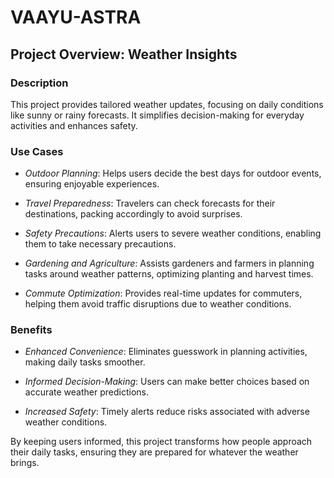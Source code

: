 # VAAYU-ASTRA
## Project Overview: Weather Insights

### Description
This project provides tailored weather updates, focusing on daily conditions like sunny or rainy forecasts. It simplifies decision-making for everyday activities and enhances safety.

### Use Cases

- *Outdoor Planning*: Helps users decide the best days for outdoor events, ensuring enjoyable experiences.
  
- *Travel Preparedness*: Travelers can check forecasts for their destinations, packing accordingly to avoid surprises.

- *Safety Precautions*: Alerts users to severe weather conditions, enabling them to take necessary precautions.

- *Gardening and Agriculture*: Assists gardeners and farmers in planning tasks around weather patterns, optimizing planting and harvest times.

- *Commute Optimization*: Provides real-time updates for commuters, helping them avoid traffic disruptions due to weather conditions.

### Benefits

- *Enhanced Convenience*: Eliminates guesswork in planning activities, making daily tasks smoother.
  
- *Informed Decision-Making*: Users can make better choices based on accurate weather predictions.

- *Increased Safety*: Timely alerts reduce risks associated with adverse weather conditions.

By keeping users informed, this project transforms how people approach their daily tasks, ensuring they are prepared for whatever the weather brings.

